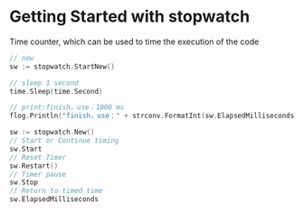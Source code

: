# Getting Started with stopwatch
Time counter, which can be used to time the execution of the code

```go
// new
sw := stopwatch.StartNew()

// sleep 1 second
time.Sleep(time.Second)

// print:finish，use：1000 ms
flog.Println("finish，use：" + strconv.FormatInt(sw.ElapsedMilliseconds(), 10) + " ms")
```

```go
sw := stopwatch.New()
// Start or Continue timing
sw.Start
// Reset Timer
sw.Restart()
// Timer pause
sw.Stop
// Return to timed time
sw.ElapsedMilliseconds
```